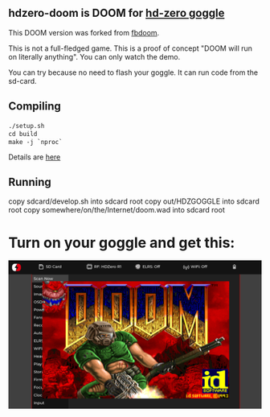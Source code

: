 ## hdzero-doom is DOOM for [hd-zero goggle](https://github.com/hd-zero/hdzero-goggle)

This DOOM version was forked from [fbdoom](https://github.com/stoffera/fbdoom "fbdoom").

This is not a full-fledged game. This is a proof of concept "DOOM will run on literally anything". You can only watch the demo.

You can try because no need to flash your goggle. It can run code from the sd-card.

## Compiling
```
./setup.sh
cd build
make -j `nproc`
```
Details are [here](https://github.com/hd-zero/hdzero-goggle?tab=readme-ov-file#native-setup)

## Running

copy sdcard/develop.sh into sdcard root
copy out/HDZGOGGLE into sdcard root
copy somewhere/on/the/Internet/doom.wad into sdcard root

# Turn on your goggle and get this:

![screenshot](docs/hdzero_doom.png)
